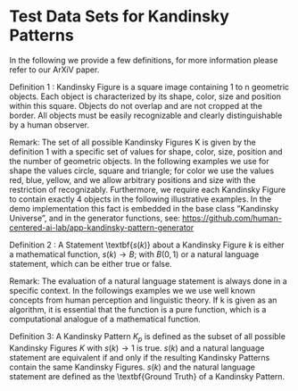 # Test Data Sets for Kandinsky Patterns
In the following we provide a few definitions, for more information please refer to our ArXiV paper.

Definition 1 : Kandinsky Figure
is a square image containing 1 to n geometric objects.
Each object is characterized by its shape, color, size and position within this square.  Objects
do not overlap and are not cropped at the border.  All objects must be easily recognizable and
clearly distinguishable by a human observer.

Remark: The set of all possible Kandinsky Figures K is given by the definition 1 with a specific
set of values for shape, color, size, position and the number of geometric objects.  In the
following examples we use for shape the values circle, square and triangle; for color we use
the values red, blue, yellow, and we allow arbitrary positions and size with the restriction of
recognizably.  Furthermore, we require each Kandinsky Figure to contain exactly 4 objects
in the following illustrative examples.  In the demo implementation this fact is embedded
in the base class ”Kandinsky Universe”, and in the generator functions, see:
https://github.com/human-centered-ai-lab/app-kandinsky-pattern-generator

Definition 2 : A Statement \textbf{$s(k)$} about a Kandinsky Figure $k$ is either a mathematical function, $s(k) \to B$; with $B (0,1)$ or a natural language statement, which can be either true or false. 

Remark: The evaluation of a natural language statement is always done in a specific context. In the followings examples we we use well known concepts from human perception and linguistic theory.  If k is given as an algorithm, it is essential that the function is a pure function, which is a computational analogue of a mathematical function.

Definition 3: A Kandinsky Pattern $K_p$ is defined as the subset of all possible Kandinsky Figures $K$ with $s(k) \to 1$ is true.  $s(k)$ and a natural language statement are equivalent if and only if the resulting Kandinsky Patterns contain the same Kandinsky Figures. $s(k)$ and the natural language statement are defined as the \textbf{Ground Truth} of a Kandinsky Pattern.



